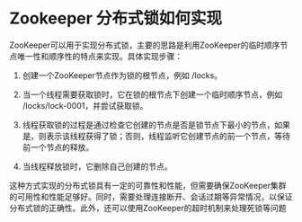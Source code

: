 # Zookeeper 分布式锁如何实现

ZooKeeper可以用于实现分布式锁，主要的思路是利用ZooKeeper的临时顺序节点唯一性和顺序性的特点来实现。具体实现步骤： 

1. 创建一个ZooKeeper节点作为锁的根节点，例如 /locks。

 2. 当一个线程需要获取锁时，它在锁的根节点下创建一个临时顺序节点，例如 /locks/lock-0001，并尝试获取锁。

 3. 线程获取锁的过程是通过检查它创建的节点是否是锁节点下最小的节点，如果是，则表示该线程获得了锁；否则，线程监听它创建节点的前一个节点，等待前一个节点的释放。

 4. 当线程释放锁时，它删除自己创建的节点。 

 这种方式实现的分布式锁具有一定的可靠性和性能，但需要确保ZooKeeper集群的可用性和性能足够好。同时，需要处理连接断开、会话过期等异常情况，以保证分布式锁的正确性。此外，还可以使用ZooKeeper的超时机制来处理死锁等问题

